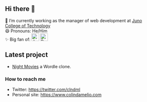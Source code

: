 ## Hi there 👋

🌱 I’m currently working as the manager of web development at [Juno College of Technology](https://junocollege.com/) <br>
😄 Pronouns: He/Him <br>
✨ Big fan of: <a href="https://developer.mozilla.org/en-US/docs/Web/JavaScript" target="_blank" rel="noreferrer"><img src="https://raw.githubusercontent.com/danielcranney/readme-generator/main/public/icons/skills/javascript-colored.svg" width="25" height="25" alt="JavaScript"/></a>
 <a href="https://reactjs.org/" target="_blank" rel="noreferrer"><img src="https://raw.githubusercontent.com/danielcranney/readme-generator/main/public/icons/skills/react-colored.svg" width="25" height="25" alt="React" /></a>

## Latest project
- [Night Movies](https://night-moves.netlify.app/) a Wordle clone.

### How to reach me
- Twitter: https://twitter.com/clndml
- Personal site: https://www.colindamelio.com
